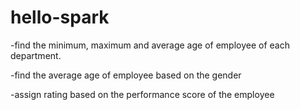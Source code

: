 # hello-spark

-find the minimum, maximum and average age of employee of each department.

-find the average age of employee based on the gender

-assign rating based on the performance score of the employee
